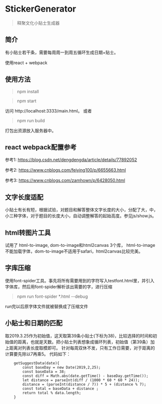 # StickerGenerator
 > 释聚文化小贴士生成器

## 简介
有小贴士若干条，需要每周周一到周五循环生成日期+贴士。

使用react + webpack

## 使用方法
> npm install

> npm start

访问 http://localhost:3333/main.html。 或者

> npm run build

打包出资源放入服务器中。

## react webpack配置参考
参考1: https://blog.csdn.net/dengdengda/article/details/77892052

参考2:  https://www.cnblogs.com/feiying100/p/6655663.html

参考3:  https://www.cnblogs.com/zamhown/p/6428050.html

## 文字长度适配
小贴士有长有短，根据试验，对题目和解答整体文字长度的大小，分配了大，中，小三种字体，对于题目的长度大小，自动调整解答的起始高度。参见js/show.js。

## html转图片工具
试用了 html-to-image, dom-to-image和html2canvas 3个库， html-to-image不能加载字体，dom-to-image不适用于safari，html2canvas比较完美。

## 字库压缩
使用font-spider工具。事先将所有需要用到的字符写入testfont.html里，并引入字体库，然后用font-spider解析该出需要的字，进行压缩

> npm run font-spider *.html --debug

run完以后原字体文件就被替换成了压缩文件

## 小贴士和日期的匹配
取2019.3.25作为初始值，这天取第39条小贴士(下标为38)，比较选择的时间和初始值的距离，也就是天数。把小贴士列表想象成循环列表，初始值（第39条）加上距离对列表长度取模即可。
针对每周双休不发，只有工作日需要，对于距离的计算要先除以7再乘5。
代码如下：
```
    getSuggestData(date){
        const baseDay = new Date(2019,2,25);
        const baseData = 38;
        const diff = Math.abs(date.getTime() - baseDay.getTime());
        let distance = parseInt(diff / (1000 * 60 * 60 * 24));
        distance = (parseInt(distance / 7)) * 5 + (distance % 7);
        const total = baseData + distance ;
        return total % data.length;
    }
```

